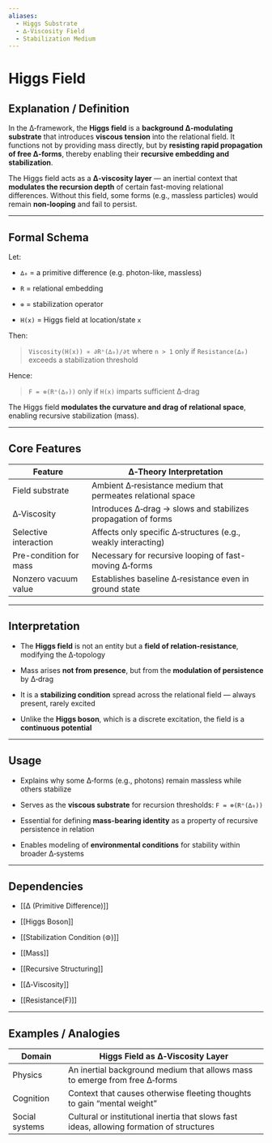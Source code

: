 ```yaml
---
aliases:
  - Higgs Substrate
  - ∆‑Viscosity Field
  - Stabilization Medium
---
```


# Higgs Field

## Explanation / Definition

In the ∆‑framework, the **Higgs field** is a **background ∆‑modulating substrate** that introduces **viscous tension** into the relational field. It functions not by providing mass directly, but by **resisting rapid propagation of free ∆‑forms**, thereby enabling their **recursive embedding and stabilization**.

The Higgs field acts as a **∆‑viscosity layer** — an inertial context that **modulates the recursion depth** of certain fast-moving relational differences. Without this field, some forms (e.g., massless particles) would remain **non-looping** and fail to persist.

---

## Formal Schema

Let:

- `∆₀` = a primitive difference (e.g. photon-like, massless)
    
- `R` = relational embedding
    
- `⊚` = stabilization operator
    
- `H(x)` = Higgs field at location/state `x`
    

Then:

> `Viscosity(H(x)) ∝ ∂Rⁿ(∆₀)/∂t` where `n > 1` only if `Resistance(∆₀)` exceeds a stabilization threshold

Hence:

> `F = ⊚(Rⁿ(∆₀))` only if `H(x)` imparts sufficient ∆‑drag

The Higgs field **modulates the curvature and drag of relational space**, enabling recursive stabilization (mass).

---

## Core Features

|Feature|∆‑Theory Interpretation|
|---|---|
|Field substrate|Ambient ∆‑resistance medium that permeates relational space|
|∆‑Viscosity|Introduces ∆‑drag → slows and stabilizes propagation of forms|
|Selective interaction|Affects only specific ∆‑structures (e.g., weakly interacting)|
|Pre-condition for mass|Necessary for recursive looping of fast-moving ∆‑forms|
|Nonzero vacuum value|Establishes baseline ∆‑resistance even in ground state|

---

## Interpretation

- The **Higgs field** is not an entity but a **field of relation-resistance**, modifying the ∆‑topology
    
- Mass arises **not from presence**, but from the **modulation of persistence** by ∆‑drag
    
- It is a **stabilizing condition** spread across the relational field — always present, rarely excited
    
- Unlike the **Higgs boson**, which is a discrete excitation, the field is a **continuous potential**
    

---

## Usage

- Explains why some ∆‑forms (e.g., photons) remain massless while others stabilize
    
- Serves as the **viscous substrate** for recursion thresholds: `F = ⊚(Rⁿ(∆₀))`
    
- Essential for defining **mass-bearing identity** as a property of recursive persistence in relation
    
- Enables modeling of **environmental conditions** for stability within broader ∆‑systems
    

---

## Dependencies

- [[∆ (Primitive Difference)]]
    
- [[Higgs Boson]]
    
- [[Stabilization Condition (⊚)]]
    
- [[Mass]]
    
- [[Recursive Structuring]]
    
- [[∆‑Viscosity]]
    
- [[Resistance(F)]]
    

---

## Examples / Analogies

|Domain|Higgs Field as ∆‑Viscosity Layer|
|---|---|
|Physics|An inertial background medium that allows mass to emerge from free ∆‑forms|
|Cognition|Context that causes otherwise fleeting thoughts to gain “mental weight”|
|Social systems|Cultural or institutional inertia that slows fast ideas, allowing formation of structures|
